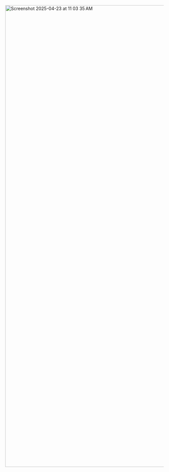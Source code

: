 <img width="1470" alt="Screenshot 2025-04-23 at 11 03 35 AM" src="https://github.com/user-attachments/assets/2e796cca-148c-490e-a901-a01c452dfc02" />

